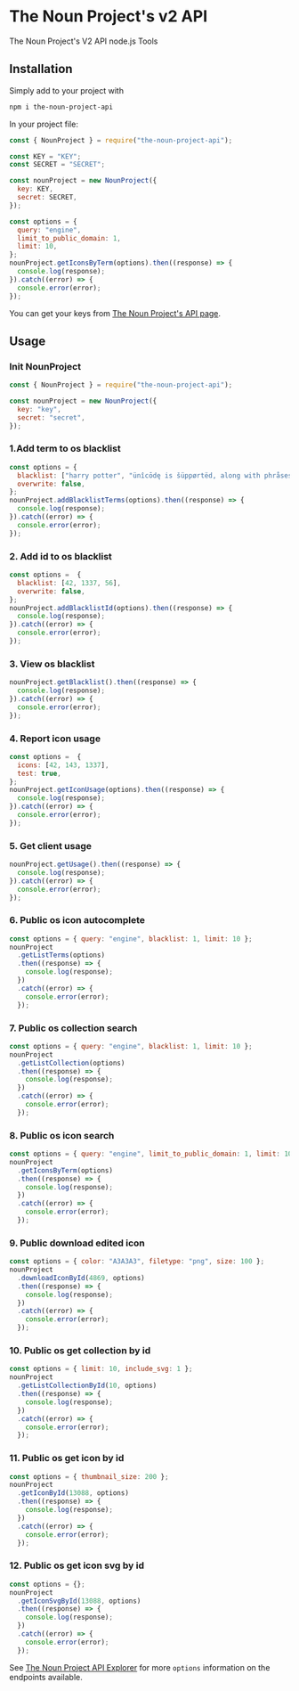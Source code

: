# The Noun Project's v2 API

The Noun Project's V2 API node.js Tools

## Installation

Simply add to your project with

```bash
npm i the-noun-project-api
```

In your project file:

```javascript
const { NounProject } = require("the-noun-project-api");

const KEY = "KEY";
const SECRET = "SECRET";

const nounProject = new NounProject({
  key: KEY,
  secret: SECRET,
});

const options = {
  query: "engine",
  limit_to_public_domain: 1,
  limit: 10,
};
nounProject.getIconsByTerm(options).then((response) => {
  console.log(response);
}).catch((error) => {
  console.error(error);
});
```

You can get your keys from [The Noun Project's API page](https://thenounproject.com/api/).

## Usage

### Init NounProject

```js
const { NounProject } = require("the-noun-project-api");

const nounProject = new NounProject({
  key: "key",
  secret: "secret",
});
```

### 1.Add term to os blacklist

```js
const options = {
  blacklist: ["harry potter", "ünîcōdę is šüppørtëd, along with phråses"],
  overwrite: false,
};
nounProject.addBlacklistTerms(options).then((response) => {
  console.log(response);
}).catch((error) => {
  console.error(error);
});
```

### 2. Add id to os blacklist

```js
const options =  {
  blacklist: [42, 1337, 56],
  overwrite: false,
};
nounProject.addBlacklistId(options).then((response) => {
  console.log(response);
}).catch((error) => {
  console.error(error);
});
```

### 3. View os blacklist

```js
nounProject.getBlacklist().then((response) => {
  console.log(response);
}).catch((error) => {
  console.error(error);
});
```

### 4. Report icon usage

```js
const options =  {
  icons: [42, 143, 1337],
  test: true,
};
nounProject.getIconUsage(options).then((response) => {
  console.log(response);
}).catch((error) => {
  console.error(error);
});
```

### 5. Get client usage

```js
nounProject.getUsage().then((response) => {
  console.log(response);
}).catch((error) => {
  console.error(error);
});
```

### 6. Public os icon autocomplete

```js
const options = { query: "engine", blacklist: 1, limit: 10 };
nounProject
  .getListTerms(options)
  .then((response) => {
    console.log(response);
  })
  .catch((error) => {
    console.error(error);
  });
```

### 7. Public os collection search

```js
const options = { query: "engine", blacklist: 1, limit: 10 };
nounProject
  .getListCollection(options)
  .then((response) => {
    console.log(response);
  })
  .catch((error) => {
    console.error(error);
  });
```

### 8. Public os icon search

```js
const options = { query: "engine", limit_to_public_domain: 1, limit: 10 };
nounProject
  .getIconsByTerm(options)
  .then((response) => {
    console.log(response);
  })
  .catch((error) => {
    console.error(error);
  });
```

### 9. Public download edited icon

```js
const options = { color: "A3A3A3", filetype: "png", size: 100 };
nounProject
  .downloadIconById(4869, options)
  .then((response) => {
    console.log(response);
  })
  .catch((error) => {
    console.error(error);
  });
```

### 10. Public os get collection by id

```js
const options = { limit: 10, include_svg: 1 };
nounProject
  .getListCollectionById(10, options)
  .then((response) => {
    console.log(response);
  })
  .catch((error) => {
    console.error(error);
  });
```

### 11. Public os get icon by id
```js
const options = { thumbnail_size: 200 };
nounProject
  .getIconById(13088, options)
  .then((response) => {
    console.log(response);
  })
  .catch((error) => {
    console.error(error);
  });
```

### 12. Public os get icon svg by id
```js
const options = {};
nounProject
  .getIconSvgById(13088, options)
  .then((response) => {
    console.log(response);
  })
  .catch((error) => {
    console.error(error);
  });
```

See [The Noun Project API Explorer](http://api.thenounproject.com/explorer) for more `options` information on the endpoints available.